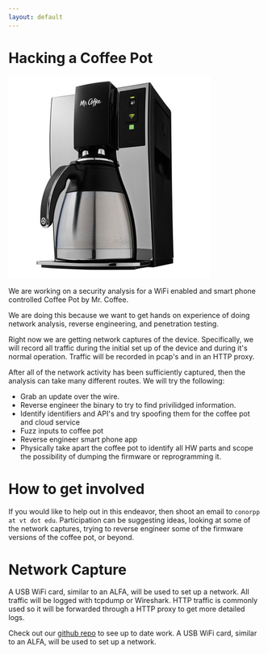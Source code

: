 ```yaml
---
layout: default
---
```



Hacking a Coffee Pot
====================

![Coffee pot](/images/coffeepot/coffeepot.jpg)

We are working on a security analysis for a WiFi enabled
and smart phone controlled Coffee Pot by Mr. Coffee.

We are doing this because we want to get hands on experience
of doing network analysis, reverse engineering, and penetration testing.

Right now we are getting network captures of the device. Specifically,
we will record all traffic during the initial set up of the device and 
during it's normal operation.  Traffic will be recorded in pcap's and in
an HTTP proxy.

After all of the network activity has been sufficiently captured, then
the analysis can take many different routes.  We will try the following:

* Grab an update over the wire.
* Reverse engineer the binary to try to find privilidged information.
* Identify identifiers and API's and try spoofing them for the coffee pot and cloud service
* Fuzz inputs to coffee pot
* Reverse engineer smart phone app
* Physically take apart the coffee pot to identify all HW parts and scope the possibility of dumping the firmware or reprogramming it.

How to get involved
===================
If you would like to help out in this endeavor, then shoot an email to `conorpp at vt dot edu`.
Participation can be suggesting ideas, looking at some of the network captures, trying to reverse
engineer some of the firmware versions of the coffee pot, or beyond.

Network Capture
===============

A USB WiFi card, similar to an ALFA, will be used to set up a network.  All traffic will be
logged with tcpdump or Wireshark.  HTTP traffic is commonly used so it will be forwarded through
a HTTP proxy to get more detailed logs.


Check out our [github repo](https://github.com/vtcsec/coffeepot) to see up to date work.
A USB WiFi card, similar to an ALFA, will be used to set up a network.



